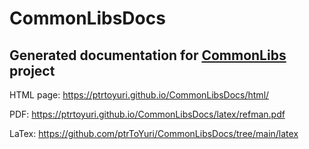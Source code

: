# CommonLibsDocs

## Generated documentation for [CommonLibs](https://github.com/ptrToYuri/CommonLibs) project

HTML page: https://ptrtoyuri.github.io/CommonLibsDocs/html/

PDF: https://ptrtoyuri.github.io/CommonLibsDocs/latex/refman.pdf

LaTex: https://github.com/ptrToYuri/CommonLibsDocs/tree/main/latex
